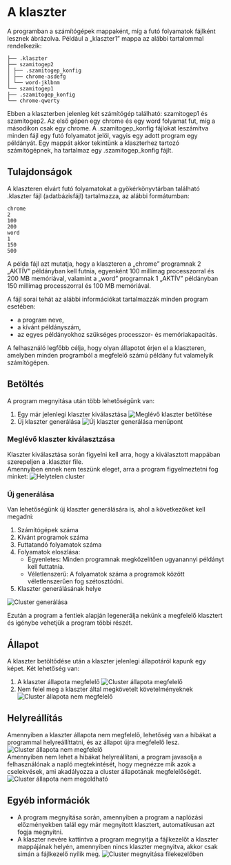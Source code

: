# A klaszter

A programban a számítógépek mappaként, míg a futó folyamatok fájlként lesznek ábrázolva. Például a „klaszter1” mappa az alábbi tartalommal rendelkezik:

```.
├── .klaszter
├── szamitogep2
│ ├── .szamitogep_konfig
│ ├── chrome-asdefg
│ └── word-jklbnm
└── szamitogep1
├── .szamitogep_konfig
└── chrome-qwerty
```

Ebben a klaszterben jelenleg két számítógép található: szamitogep1 és szamitogep2. Az első gépen egy chrome és egy word folyamat fut, míg a másodikon csak egy chrome. A .szamitogep_konfig fájlokat leszámítva minden fájl egy futó folyamatot jelöl, vagyis egy adott program egy példányát. Egy mappát akkor tekintünk a klaszterhez tartozó számítógépnek, ha tartalmaz egy .szamitogep_konfig fájlt.

## Tulajdonságok

A klaszteren elvárt futó folyamatokat a gyökérkönyvtárban található .klaszter fájl (adatbázisfájl) tartalmazza, az alábbi formátumban:

```
chrome
2
100
200
word
1
150
500
```

A példa fájl azt mutatja, hogy a klaszteren a „chrome” programnak 2 „AKTÍV” példányban kell futnia, egyenként 100 millimag processzorral és 200 MB memóriával, valamint a „word” programnak 1 „AKTÍV” példányban 150 millimag processzorral és 100 MB memóriával.

A fájl sorai tehát az alábbi információkat tartalmazzák minden program esetében:

- a program neve,
- a kívánt példányszám,
- az egyes példányokhoz szükséges processzor- és memóriakapacitás.

A felhasználó legfőbb célja, hogy olyan állapotot érjen el a klaszteren, amelyben minden programból a megfelelő számú példány fut valamelyik számítógépen.

## Betöltés

A program megnyitása után több lehetőségünk van:

1. Egy már jelenlegi klaszter kiválasztása
   ![Meglévő klaszter betöltése](../img/felhasznaloi/klaszter/open-existing-cluster.png)<br>
2. Új klaszter generálása
   ![Új klaszter generálása menüpont](../img/felhasznaloi/klaszter/generate-cluster-menu.png)<br>

### Meglévő klaszter kiválasztzása

Klaszter kiválasztása során figyelni kell arra, hogy a kiválasztott mappában szerepeljen a .klaszter file.<br>
Amennyiben ennek nem teszünk eleget, arra a program figyelmeztetni fog minket:
![Helytelen cluster](../img/felhasznaloi/klaszter/not-valid-cluster.png)<br>

### Új generálása

Van lehetőségünk új klaszter generálására is, ahol a következőket kell megadni:

<ol>
   <li>Számítógépek száma</li>
   <li>Kívánt programok száma</li>
   <li>Futtatandó folyamatok száma</li>
   <li>Folyamatok eloszlása:
      <ul>
         <li>Egyenletes: Minden programnak megközelítően ugyanannyi példányt kell futtatnia.</li>
         <li>Véletlenszerű: A folyamatok száma a programok között véletlenszerűen fog szétosztódni.</li>
      </ul>
   </li>
   <li>Klaszter generálásának helye</li>
</ol>

![Cluster generálása](../img/felhasznaloi/klaszter/generate-cluster.png)<br>

Ezután a program a fentiek alapján legenerálja nekünk a megfelelő klasztert és igénybe vehetjük a program többi részét.

## Állapot

A klaszter betöltődése után a klaszter jelenlegi állapotáról kapunk egy képet. Két lehetőség van:

1. A klaszter állapota megfelelő
   ![Cluster állapota megfelelő](../img/felhasznaloi/klaszter/cluster-health-healthy.png)<br>
2. Nem felel meg a klaszter által megkövetelt követelményeknek
   ![Cluster állapota nem megfelelő](../img/felhasznaloi/klaszter/cluster-health-unhealthy.png)<br>

## Helyreállítás

Amennyiben a klaszter állapota nem megfelelő, lehetőség van a hibákat a programmal helyreállíttatni, és az állapot újra megfelelő lesz.
![Cluster állapota nem megfelelő](../img/felhasznaloi/klaszter/cluster-solve-popup.png)<br>
Amennyiben nem lehet a hibákat helyreállítani, a program javasolja a felhasználónak a napló megtekintését, hogy megnézze mik azok a cselekvések, ami akadályozza a cluster állapotának megfelelőségét.
![Cluster állapota nem megoldható](../img/felhasznaloi/klaszter/cluster-solve-no.png)<br>

## Egyéb információk

- A program megnyitása során, amennyiben a program a naplózási előzményekben talál egy már megnyitott klasztert, automatikusan azt fogja megnyitni.
- A klaszter nevére kattintva a program megnyitja a fájlkezelőt a klaszter mappájának helyén, amennyiben nincs klaszter megnyitva, akkor csak simán a fájlkezelő nyílik meg.
  ![Cluster megnyitása filekezelőben](../img/felhasznaloi/klaszter/open-cluster-explorer.png)<br>
